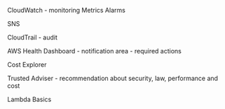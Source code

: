 CloudWatch - monitoring
    Metrics
    Alarms

SNS

CloudTrail - audit

AWS Health Dashboard - notification area - required actions

Cost Explorer 

Trusted Adviser - recommendation about security, law, performance and cost

Lambda Basics
